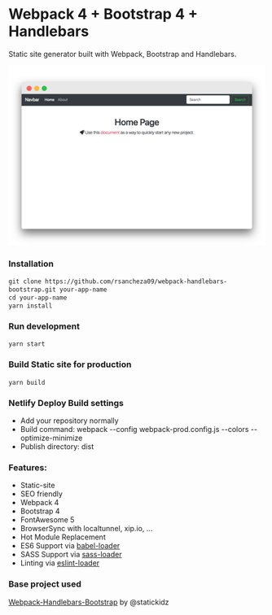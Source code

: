 # Webpack 4 + Bootstrap 4 + Handlebars

Static site generator built with Webpack, Bootstrap and Handlebars.

![Webpack 4 + Bootstrap 4 + Handlebars](src/assets/images/screenshot.png?raw=true)

### Installation

```
git clone https://github.com/rsancheza09/webpack-handlebars-bootstrap.git your-app-name
cd your-app-name
yarn install
```

### Run development

```
yarn start
```

### Build Static site for production

```
yarn build
```

### Netlify Deploy Build settings

* Add your repository normally
* Build command: webpack --config webpack-prod.config.js --colors --optimize-minimize
* Publish directory: dist

### Features:

* Static-site
* SEO friendly
* Webpack 4
* Bootstrap 4
* FontAwesome 5
* BrowserSync with localtunnel, xip.io, ...
* Hot Module Replacement
* ES6 Support via [babel-loader](https://github.com/babel/babel-loader)
* SASS Support via [sass-loader](https://github.com/jtangelder/sass-loader)
* Linting via [eslint-loader](https://github.com/MoOx/eslint-loader)

### Base project used
[Webpack-Handlebars-Bootstrap](https://github.com/statickidz/webpack-handlebars-bootstrap) by @statickidz
